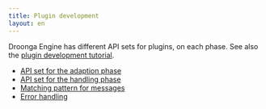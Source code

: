 ```yaml
---
title: Plugin development
layout: en
---
```


Droonga Engine has different API sets for plugins, on each phase.
See also the [plugin development tutorial](../../tutorial/plugin-development/).

 * [API set for the adaption phase](adapter/)
 * [API set for the handling phase](handler/)
 * [Matching pattern for messages](matching-pattern/)
 * [Error handling](error/)
